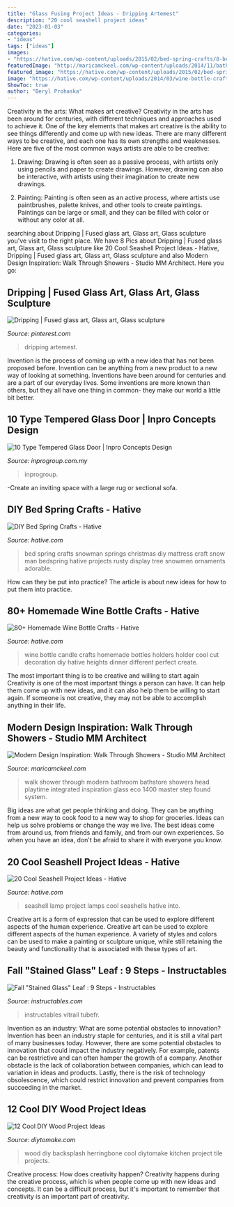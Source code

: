 ```yaml
---
title: "Glass Fusing Project Ideas - Dripping Artemest"
description: "20 cool seashell project ideas"
date: "2023-01-03"
categories:
- "ideas"
tags: ["ideas"]
images:
- "https://hative.com/wp-content/uploads/2015/02/bed-spring-crafts/8-bed-spring-crafts.jpg"
featuredImage: "http://maricamckeel.com/wp-content/uploads/2014/11/bathstore.jpg"
featured_image: "https://hative.com/wp-content/uploads/2015/02/bed-spring-crafts/8-bed-spring-crafts.jpg"
image: "https://hative.com/wp-content/uploads/2014/03/wine-bottle-crafts/7-homemade-bottle-candle-holder.jpg"
ShowToc: true
author: "Beryl Prohaska"
---
```



Creativity in the arts: What makes art creative?
Creativity in the arts has been around for centuries, with different techniques and approaches used to achieve it. One of the key elements that makes art creative is the ability to see things differently and come up with new ideas. There are many different ways to be creative, and each one has its own strengths and weaknesses. Here are five of the most common ways artists are able to be creative: 
1. Drawing: Drawing is often seen as a passive process, with artists only using pencils and paper to create drawings. However, drawing can also be interactive, with artists using their imagination to create new drawings.

2. Painting: Painting is often seen as an active process, where artists use paintbrushes, palette knives, and other tools to create paintings. Paintings can be large or small, and they can be filled with color or without any color at all.

	

		
searching about Dripping | Fused glass art, Glass art, Glass sculpture you've visit to the right place. We have 8 Pics about Dripping | Fused glass art, Glass art, Glass sculpture like 20 Cool Seashell Project Ideas - Hative, Dripping | Fused glass art, Glass art, Glass sculpture and also Modern Design Inspiration: Walk Through Showers - Studio MM Architect. Here you go:
		
    
## Dripping | Fused Glass Art, Glass Art, Glass Sculpture

<img loading=lazy src="https://i.pinimg.com/736x/c9/82/ba/c982ba3f09fac308be0e1893fea558f1.jpg" onerror="this.onerror=null;this.src='https://tse3.mm.bing.net/th?id=OIP.Kfrr7eZ7nhvBV_UCNDCXdAHaLI&amp;pid=15.1';" alt="Dripping | Fused glass art, Glass art, Glass sculpture">

_Source: pinterest.com_

>dripping artemest. 

	

Invention is the process of coming up with a new idea that has not been proposed before. Invention can be anything from a new product to a new way of looking at something. Inventions have been around for centuries and are a part of our everyday lives. Some inventions are more known than others, but they all have one thing in common- they make our world a little bit better.

    
## 10 Type Tempered Glass Door | Inpro Concepts Design

<img loading=lazy src="https://www.inprogroup.com.my/wp-content/uploads/2015/12/d10e02ea6f5624f2c36ae6ed18d183af.jpg" onerror="this.onerror=null;this.src='https://tse3.mm.bing.net/th?id=OIP.8rKD0xtbzix6j4am_odUWwHaJQ&amp;pid=15.1';" alt="10 Type Tempered Glass Door | Inpro Concepts Design">

_Source: inprogroup.com.my_

>inprogroup. 

	

-Create an inviting space with a large rug or sectional sofa.

    
## DIY Bed Spring Crafts - Hative

<img loading=lazy src="https://hative.com/wp-content/uploads/2015/02/bed-spring-crafts/8-bed-spring-crafts.jpg" onerror="this.onerror=null;this.src='https://tse1.mm.bing.net/th?id=OIP.KvfhelfA7L0j0MFPPxVjVAHaLH&amp;pid=15.1';" alt="DIY Bed Spring Crafts - Hative">

_Source: hative.com_

>bed spring crafts snowman springs christmas diy mattress craft snow man bedspring hative projects rusty display tree snowmen ornaments adorable. 

	

How can they be put into practice?
The article is about new ideas for how to put them into practice.

    
## 80+ Homemade Wine Bottle Crafts - Hative

<img loading=lazy src="https://hative.com/wp-content/uploads/2014/03/wine-bottle-crafts/7-homemade-bottle-candle-holder.jpg" onerror="this.onerror=null;this.src='https://tse2.mm.bing.net/th?id=OIP.GfAI0Ro1QlsdEf-HoeH17wHaLV&amp;pid=15.1';" alt="80+ Homemade Wine Bottle Crafts - Hative">

_Source: hative.com_

>wine bottle candle crafts homemade bottles holders holder cool cut decoration diy hative heights dinner different perfect create. 

	

The most important thing is to be creative and willing to start again
Creativity is one of the most important things a person can have. It can help them come up with new ideas, and it can also help them be willing to start again. If someone is not creative, they may not be able to accomplish anything in their life.

    
## Modern Design Inspiration: Walk Through Showers - Studio MM Architect

<img loading=lazy src="http://maricamckeel.com/wp-content/uploads/2014/11/bathstore.jpg" onerror="this.onerror=null;this.src='https://tse3.mm.bing.net/th?id=OIP.95B408PfkiOvBm2i8MNKFwHaLH&amp;pid=15.1';" alt="Modern Design Inspiration: Walk Through Showers - Studio MM Architect">

_Source: maricamckeel.com_

>walk shower through modern bathroom bathstore showers head playtime integrated inspiration glass eco 1400 master step found system. 

	

Big ideas are what get people thinking and doing. They can be anything from a new way to cook food to a new way to shop for groceries. Ideas can help us solve problems or change the way we live. The best ideas come from around us, from friends and family, and from our own experiences. So when you have an idea, don't be afraid to share it with everyone you know.

    
## 20 Cool Seashell Project Ideas - Hative

<img loading=lazy src="https://hative.com/wp-content/uploads/2014/12/seashell-project-ideas/13-seashell-lamp.jpg" onerror="this.onerror=null;this.src='https://tse3.mm.bing.net/th?id=OIP.qCJraIMZYB5f4uhH387v3AHaLd&amp;pid=15.1';" alt="20 Cool Seashell Project Ideas - Hative">

_Source: hative.com_

>seashell lamp project lamps cool seashells hative into. 

	

Creative art is a form of expression that can be used to explore different aspects of the human experience.
Creative art can be used to explore different aspects of the human experience. A variety of styles and colors can be used to make a painting or sculpture unique, while still retaining the beauty and functionality that is associated with these types of art.

    
## Fall &quot;Stained Glass&quot; Leaf : 9 Steps - Instructables

<img loading=lazy src="https://content.instructables.com/ORIG/FPU/2JDC/HLZRXAM9/FPU2JDCHLZRXAM9.jpg?frame=1&amp;width=2100" onerror="this.onerror=null;this.src='https://tse3.mm.bing.net/th?id=OIP.lxZycEr7qyN6CszrG7xk8AHaJ4&amp;pid=15.1';" alt="Fall &quot;Stained Glass&quot; Leaf : 9 Steps - Instructables">

_Source: instructables.com_

>instructables vitrail tubefr. 

	

Invention as an industry: What are some potential obstacles to innovation?
Invention has been an industry staple for centuries, and it is still a vital part of many businesses today. However, there are some potential obstacles to innovation that could impact the industry negatively. For example, patents can be restrictive and can often hamper the growth of a company. Another obstacle is the lack of collaboration between companies, which can lead to variation in ideas and products. Lastly, there is the risk of technology obsolescence, which could restrict innovation and prevent companies from succeeding in the market.

    
## 12 Cool DIY Wood Project Ideas

<img loading=lazy src="https://www.diytomake.com/wp-content/uploads/2016/03/diy-wood-herringbone-backsplash-using-wood-shims.jpg" onerror="this.onerror=null;this.src='https://tse1.mm.bing.net/th?id=OIP.4HPWlrlUnHukO3DhSLrDdAHaKG&amp;pid=15.1';" alt="12 Cool DIY Wood Project Ideas">

_Source: diytomake.com_

>wood diy backsplash herringbone cool diytomake kitchen project tile projects. 

	

Creative process: How does creativity happen?
Creativity happens during the creative process, which is when people come up with new ideas and concepts. It can be a difficult process, but it's important to remember that creativity is an important part of creativity.

